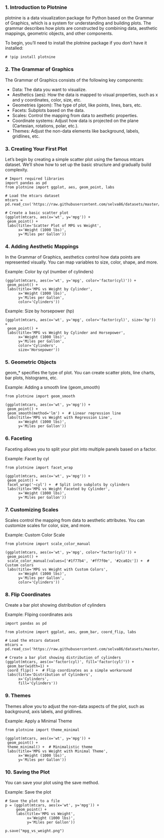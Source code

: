 

### 1. Introduction to Plotnine

plotnine is a data visualization package for Python based on the Grammar of Graphics, which is a system for understanding and building plots. The grammar describes how plots are constructed by combining data, aesthetic mappings, geometric objects, and other components.

To begin, you’ll need to install the plotnine package if you don’t have it installed:

```{python}
# !pip install plotnine
```

### 2. The Grammar of Graphics

The Grammar of Graphics consists of the following key components:

- Data: The data you want to visualize.
- Aesthetics (aes): How the data is mapped to visual properties, such as x and y coordinates, color, size, etc.
- Geometries (geom): The type of plot, like points, lines, bars, etc.
- Facets: Subplots based on the data.
- Scales: Control the mapping from data to aesthetic properties.
- Coordinate systems: Adjust how data is projected on the plane (Cartesian, rotations, polar, etc.).
- Themes: Adjust the non-data elements like background, labels, gridlines, etc.

### 3. Creating Your First Plot
Let’s begin by creating a simple scatter plot using the famous mtcars dataset. We’ll show how to set up the basic structure and gradually build complexity.

```{python}
# Import required libraries
import pandas as pd
from plotnine import ggplot, aes, geom_point, labs

# Load the mtcars dataset
mtcars = pd.read_csv('https://raw.githubusercontent.com/selva86/datasets/master/mtcars.csv')

# Create a basic scatter plot
(ggplot(mtcars, aes(x='wt', y='mpg')) +
 geom_point() +
 labs(title='Scatter Plot of MPG vs Weight',
      x='Weight (1000 lbs)',
      y='Miles per Gallon'))
```

### 4. Adding Aesthetic Mappings

In the Grammar of Graphics, aesthetics control how data points are represented visually. You can map variables to size, color, shape, and more.

Example: Color by cyl (number of cylinders)

```{python}
(ggplot(mtcars, aes(x='wt', y='mpg', color='factor(cyl)')) +
 geom_point() +
 labs(title='MPG vs Weight by Cylinder',
      x='Weight (1000 lbs)',
      y='Miles per Gallon',
      color='Cylinders'))
```

Example: Size by horsepower (hp)

```{python}
(ggplot(mtcars, aes(x='wt', y='mpg', color='factor(cyl)', size='hp')) +
 geom_point() +
 labs(title='MPG vs Weight by Cylinder and Horsepower',
      x='Weight (1000 lbs)',
      y='Miles per Gallon',
      color='Cylinders',
      size='Horsepower'))
```

### 5. Geometric Objects

geom_* specifies the type of plot. You can create scatter plots, line charts, bar plots, histograms, etc.

Example: Adding a smooth line (geom_smooth)

```{python}
from plotnine import geom_smooth

(ggplot(mtcars, aes(x='wt', y='mpg')) +
 geom_point() +
 geom_smooth(method='lm') +  # Linear regression line
 labs(title='MPG vs Weight with Regression Line',
      x='Weight (1000 lbs)',
      y='Miles per Gallon'))
```

### 6. Faceting

Faceting allows you to split your plot into multiple panels based on a factor.

Example: Facet by cyl

```{python}
from plotnine import facet_wrap

(ggplot(mtcars, aes(x='wt', y='mpg')) +
 geom_point() +
 facet_wrap('~cyl') +  # Split into subplots by cylinders
 labs(title='MPG vs Weight Faceted by Cylinder',
      x='Weight (1000 lbs)',
      y='Miles per Gallon'))
```

### 7. Customizing Scales

Scales control the mapping from data to aesthetic attributes. You can customize scales for color, size, and more.

Example: Custom Color Scale

```{python}
from plotnine import scale_color_manual

(ggplot(mtcars, aes(x='wt', y='mpg', color='factor(cyl)')) +
 geom_point() +
 scale_color_manual(values=['#1f77b4', '#ff7f0e', '#2ca02c']) +  # Custom colors
 labs(title='MPG vs Weight with Custom Colors',
      x='Weight (1000 lbs)',
      y='Miles per Gallon',
      color='Cylinders'))
```

### 8. Flip Coordinates
Create a bar plot showing distribution of cylinders

Example: Fliping coordinates axis

```{python}
import pandas as pd

from plotnine import ggplot, aes, geom_bar, coord_flip, labs

# Load the mtcars dataset
mtcars = pd.read_csv('https://raw.githubusercontent.com/selva86/datasets/master/mtcars.csv')

# Create a bar plot showing distribution of cylinders
(ggplot(mtcars, aes(x='factor(cyl)', fill='factor(cyl)')) +
 geom_bar(width=1) +
 coord_flip() +  # Flip coordinates as a simple workaround
 labs(title='Distribution of Cylinders',
      x='Cylinders',
      fill='Cylinders'))
```

### 9. Themes

Themes allow you to adjust the non-data aspects of the plot, such as background, axis labels, and gridlines.

Example: Apply a Minimal Theme

```{python}
from plotnine import theme_minimal

(ggplot(mtcars, aes(x='wt', y='mpg')) +
 geom_point() +
 theme_minimal() +  # Minimalistic theme
 labs(title='MPG vs Weight with Minimal Theme',
      x='Weight (1000 lbs)',
      y='Miles per Gallon'))
```

### 10. Saving the Plot

You can save your plot using the save method.

Example: Save the plot

```{python}
# Save the plot to a file
p = (ggplot(mtcars, aes(x='wt', y='mpg')) +
     geom_point() +
     labs(title='MPG vs Weight',
          x='Weight (1000 lbs)',
          y='Miles per Gallon'))

p.save("mpg_vs_weight.png")
```

